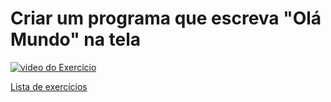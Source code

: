 # Criar um programa que escreva "Olá Mundo" na tela

[![video do Exercício](https://img.youtube.com/vi/nIHq1MtJaKs/maxresdefault.jpg)](https://youtu.be/nIHq1MtJaKs)

[Lista de exercícios](../../../tree/pt)
